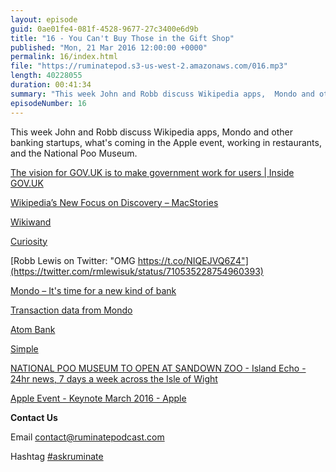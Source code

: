 ```yaml
---
layout: episode
guid: 0ae01fe4-081f-4528-9677-27c3400e6d9b
title: "16 - You Can't Buy Those in the Gift Shop"
published: "Mon, 21 Mar 2016 12:00:00 +0000"
permalink: 16/index.html
file: "https://ruminatepod.s3-us-west-2.amazonaws.com/016.mp3"
length: 40228055
duration: 00:41:34
summary: "This week John and Robb discuss Wikipedia apps,  Mondo and other banking startups,  what's coming in the Apple event, working in restaurants, and the National Poo Museum."
episodeNumber: 16
---
```


This week John and Robb discuss Wikipedia apps, Mondo and other banking startups, what's coming in the Apple event, working in restaurants, and the National Poo Museum.

[The vision for GOV.UK is to make government work for users | Inside GOV.UK](https://insidegovuk.blog.gov.uk/2016/03/09/the-vision-for-gov-uk-is-to-make-government-work-for-users/)

[Wikipedia’s New Focus on Discovery – MacStories](https://www.macstories.net/reviews/wikipedias-new-focus-on-discovery/)

[Wikiwand](http://thesweetsetup.com/apps/the-best-wikipedia-app-for-iphone/)

[Curiosity](https://www.macstories.net/reviews/curiosity-a-contextual-wikipedia-reader/)

[Robb Lewis on Twitter: "OMG https://t.co/NIQEJVQ6Z4"](https://twitter.com/rmlewisuk/status/710535228754960393)

[Mondo – It's time for a new kind of bank](https://getmondo.co.uk/)

[Transaction data from Mondo](http://rbbl.ws/shr/16/Ew2rdg1XPP.png)

[Atom Bank](https://www.atombank.co.uk/)

[Simple](https://www.simple.com)

[NATIONAL POO MUSEUM TO OPEN AT SANDOWN ZOO - Island Echo - 24hr news, 7 days a week across the Isle of Wight](http://www.islandecho.co.uk/news/national-poo-museum-open-sandown-zoo)

[Apple Event - Keynote March 2016 - Apple](http://www.apple.com/apple-events/march-2016/)

**Contact Us**

Email [contact@ruminatepodcast.com](mailto:contact@ruminatepodcast.com)

Hashtag [#askruminate](https://twitter.com/search?q=askruminate)
